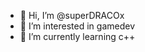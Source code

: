 - 👋 Hi, I’m @superDRACOx
- 👀 I’m interested in gamedev
- 🌱 I’m currently learning c++



<!---
superDRACOx/superDRACOx is a ✨ special ✨ repository because its `README.md` (this file) appears on your GitHub profile.
You can click the Preview link to take a look at your changes.
--->
